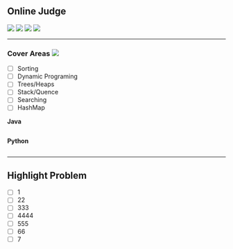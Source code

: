 ## Online Judge
[![](https://img.shields.io/badge/Finished-1%25-green)]()
[![](https://img.shields.io/github/repo-size/leyulin/LeetCode?logoColor=inactive)]()
[![](https://img.shields.io/github/issues-raw/leyulin/LeetCode?color=blue)]()
[![](https://img.shields.io/badge/peer%23-1-red)]()
* * *
### Cover Areas [![](https://img.shields.io/badge/Finished-1%25-green)]()
- [ ] Sorting
- [ ] Dynamic Programing
- [ ] Trees/Heaps
- [ ] Stack/Quence
- [ ] Searching
- [ ] HashMap

**Java**

```

```
**Python**

```

```
* * *
## Highlight Problem

- [ ] 1
- [ ] 22
- [ ] 333
- [ ] 4444
- [ ] 555
- [ ] 66
- [ ] 7
